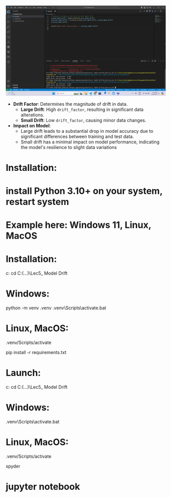 ![Quality Gate Status](https://github.com/atikul-islam-sajib/Other-Tasks/blob/main/projects/Model-Drift/Screenshot%20(48).png)



- **Drift Factor**: Determines the magnitude of drift in data.
  - **Large Drift**: High `drift_factor`, resulting in significant data alterations.
  - **Small Drift**: Low `drift_factor`, causing minor data changes.
- **Impact on Model**:
  - Large drift leads to a substantial drop in model accuracy due to significant differences between training and test data.
  - Small drift has a minimal impact on model performance, indicating the model's resilience to slight data variations

  

# Installation:
# install Python 3.10+ on your system, restart system
# Example here: Windows 11, Linux, MacOS

# Installation:
c:
cd C:\(...)\Lec5_ Model Drift

# Windows:
python -m venv .venv
.venv\Scripts\activate.bat

# Linux, MacOS:
.venv/Scripts/activate

pip install -r requirements.txt

# Launch:
c:
cd C:\(...)\Lec5_ Model Drift

# Windows:
.venv\Scripts\activate.bat
# Linux, MacOS:
.venv/Scripts/activate

spyder
# jupyter notebook

